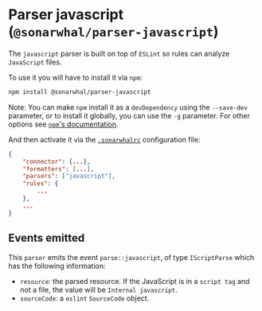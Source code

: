 # Parser javascript (`@sonarwhal/parser-javascript`)

The `javascript` parser is built on top of `ESLint` so rules can analyze
`JavaScript` files.

To use it you will have to install it via `npm`:

```bash
npm install @sonarwhal/parser-javascript
```

Note: You can make `npm` install it as a `devDependency` using the `--save-dev`
parameter, or to install it globally, you can use the `-g` parameter. For
other options see
[`npm`'s documentation](https://docs.npmjs.com/cli/install).

And then activate it via the [`.sonarwhalrc`][sonarwhalrc]
configuration file:

```json
{
    "connector": {...},
    "formatters": [...],
    "parsers": ["javascript"],
    "rules": {
        ...
    },
    ...
}
```

## Events emitted

This `parser` emits the event `parse::javascript`, of type `IScriptParse`
which has the following information:

* `resource`: the parsed resource. If the JavaScript is in a `script tag`
  and not a file, the value will be `Internal javascript`.
* `sourceCode`: a `eslint` `SourceCode` object.

<!-- Link labels: -->

[sonarwhalrc]: https://sonarwhal.com/docs/user-guide/further-configuration/sonarwhalrc-formats/
